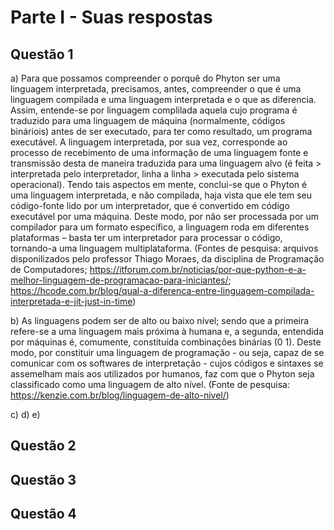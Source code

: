 # Parte I - Suas respostas

## Questão 1

a) Para que possamos compreender o porquê do Phyton ser uma linguagem interpretada, precisamos, antes, compreender o que é uma linguagem compilada e uma linguagem interpretada e o que as diferencia. Assim, entende-se por linguagem complilada aquela cujo programa é traduzido para uma linguagem de máquina (normalmente, códigos bináriois) antes de ser executado, para ter como resultado, um programa executável. A linguagem interpretada, por sua vez, corresponde ao processo de recebimento de uma informação de uma linguagem fonte e transmissão desta de maneira traduzida para uma linguagem alvo (é feita > interpretada pelo interpretador, linha a linha > executada pelo sistema operacional). Tendo tais aspectos em mente, conclui-se que o Phyton é uma linguagem interpretada, e não compilada, haja vista que ele tem seu código-fonte lido por um interpretador, que é convertido em código executável por uma máquina. Deste modo, por não ser processada por um compilador para um formato específico, a linguagem roda em diferentes plataformas – basta ter um interpretador para processar o código, tornando-a uma linguagem multiplataforma. 
(Fontes de pesquisa: arquivos disponilizados pelo professor Thiago Moraes, da disciplina de Programação de Computadores; https://itforum.com.br/noticias/por-que-python-e-a-melhor-linguagem-de-programacao-para-iniciantes/; https://hcode.com.br/blog/qual-a-diferenca-entre-linguagem-compilada-interpretada-e-jit-just-in-time)

b) As linguagens podem ser de alto ou baixo nível; sendo que a primeira refere-se a uma linguagem mais próxima à humana e, a segunda, entendida por máquinas é, comumente, constituída combinações binárias (0 1). Deste modo, por constituir uma linguagem de programação - ou seja, capaz de se comunicar com os softwares de  interpretação - cujos códigos e sintaxes se assemelham mais aos utilizados por humanos, faz com que o Phyton seja classificado como uma linguagem de alto nível.
(Fonte de pesquisa: https://kenzie.com.br/blog/linguagem-de-alto-nivel/)

c)
d)
e)

## Questão 2

## Questão 3

## Questão 4
